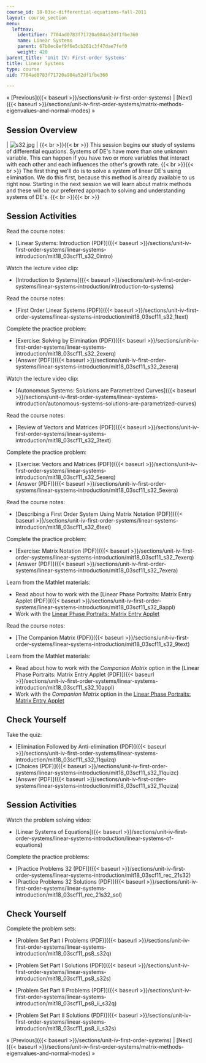 ```yaml
---
course_id: 18-03sc-differential-equations-fall-2011
layout: course_section
menu:
  leftnav:
    identifier: 7704ad0783f71720a984a52df1fbe360
    name: Linear Systems
    parent: 67b0ec8ef9f6e5cb261c3f47dae7fef0
    weight: 420
parent_title: 'Unit IV: First-order Systems'
title: Linear Systems
type: course
uid: 7704ad0783f71720a984a52df1fbe360

---
```


« [Previous]({{< baseurl >}}/sections/unit-iv-first-order-systems) | [Next]({{< baseurl >}}/sections/unit-iv-first-order-systems/matrix-methods-eigenvalues-and-normal-modes) »

Session Overview
----------------

| ![s32.jpg](/coursemedia/18-03sc-differential-equations-fall-2011/1583e776e46a55534dd3c289073fb9d1_s32.jpg) |  {{< br >}}{{< br >}} This session begins our study of systems of differential equations. Systems of DE's have more than one unknown variable. This can happen if you have two or more variables that interact with each other and each influences the other's growth rate. {{< br >}}{{< br >}} The first thing we'll do is to solve a system of linear DE's using elimination. We do this first, because this method is already available to us right now. Starting in the next session we will learn about matrix methods and these will be our preferred approach to solving and understanding systems of DE's. {{< br >}}{{< br >}}  

Session Activities
------------------

Read the course notes:

*   [Linear Systems: Introduction (PDF)]({{< baseurl >}}/sections/unit-iv-first-order-systems/linear-systems-introduction/mit18_03scf11_s32_0intro)

Watch the lecture video clip:

*   [Introduction to Systems]({{< baseurl >}}/sections/unit-iv-first-order-systems/linear-systems-introduction/introduction-to-systems)

Read the course notes:

*   [First Order Linear Systems (PDF)]({{< baseurl >}}/sections/unit-iv-first-order-systems/linear-systems-introduction/mit18_03scf11_s32_1text)

Complete the practice problem:

*   [Exercise: Solving by Elimination (PDF)]({{< baseurl >}}/sections/unit-iv-first-order-systems/linear-systems-introduction/mit18_03scf11_s32_2exerq)
*   [Answer (PDF)]({{< baseurl >}}/sections/unit-iv-first-order-systems/linear-systems-introduction/mit18_03scf11_s32_2exera)

Watch the lecture video clip:

*   [Autonomous Systems: Solutions are Parametrized Curves]({{< baseurl >}}/sections/unit-iv-first-order-systems/linear-systems-introduction/autonomous-systems-solutions-are-parametrized-curves)

Read the course notes:

*   [Review of Vectors and Matrices (PDF)]({{< baseurl >}}/sections/unit-iv-first-order-systems/linear-systems-introduction/mit18_03scf11_s32_3text)

Complete the practice problem:

*   [Exercise: Vectors and Matrices (PDF)]({{< baseurl >}}/sections/unit-iv-first-order-systems/linear-systems-introduction/mit18_03scf11_s32_5exerq)
*   [Answer (PDF)]({{< baseurl >}}/sections/unit-iv-first-order-systems/linear-systems-introduction/mit18_03scf11_s32_5exera)

Read the course notes:

*   [Describing a First Order System Using Matrix Notation (PDF)]({{< baseurl >}}/sections/unit-iv-first-order-systems/linear-systems-introduction/mit18_03scf11_s32_6text)

Complete the practice problem:

*   [Exercise: Matrix Notation (PDF)]({{< baseurl >}}/sections/unit-iv-first-order-systems/linear-systems-introduction/mit18_03scf11_s32_7exerq)
*   [Answer (PDF)]({{< baseurl >}}/sections/unit-iv-first-order-systems/linear-systems-introduction/mit18_03scf11_s32_7exera)

Learn from the Mathlet materials:

*   Read about how to work with the [Linear Phase Portraits: Matrix Entry Applet (PDF)]({{< baseurl >}}/sections/unit-iv-first-order-systems/linear-systems-introduction/mit18_03scf11_s32_8appl)
*   Work with the [Linear Phase Portraits: Matrix Entry Applet](/ans7870/18/18.03SC/linPhasePorMatrix.html "Open in a new window.")

Read the course notes:

*   [The Companion Matrix (PDF)]({{< baseurl >}}/sections/unit-iv-first-order-systems/linear-systems-introduction/mit18_03scf11_s32_9text)

Learn from the Mathlet materials:

*   Read about how to work with the _Companion Matrix_ option in the [Linear Phase Portraits: Matrix Entry Applet (PDF)]({{< baseurl >}}/sections/unit-iv-first-order-systems/linear-systems-introduction/mit18_03scf11_s32_10appl) 
*   Work with the _Companion Matrix_ option in the [Linear Phase Portraits: Matrix Entry Applet](/ans7870/18/18.03SC/linPhasePorMatrix.html "Open in a new window.")

Check Yourself
--------------

Take the quiz:

*   [Elimination Followed by Anti-elimination (PDF)]({{< baseurl >}}/sections/unit-iv-first-order-systems/linear-systems-introduction/mit18_03scf11_s32_11quizq)
*   [Choices (PDF)]({{< baseurl >}}/sections/unit-iv-first-order-systems/linear-systems-introduction/mit18_03scf11_s32_11quizc)
*   [Answer (PDF)]({{< baseurl >}}/sections/unit-iv-first-order-systems/linear-systems-introduction/mit18_03scf11_s32_11quiza)

Session Activities
------------------

Watch the problem solving video:

*   [Linear Systems of Equations]({{< baseurl >}}/sections/unit-iv-first-order-systems/linear-systems-introduction/linear-systems-of-equations)

Complete the practice problems:

*   [Practice Problems 32 (PDF)]({{< baseurl >}}/sections/unit-iv-first-order-systems/linear-systems-introduction/mit18_03scf11_rec_21s32)
*   [Practice Problems 32 Solutions (PDF)]({{< baseurl >}}/sections/unit-iv-first-order-systems/linear-systems-introduction/mit18_03scf11_rec_21s32_sol)

Check Yourself
--------------

Complete the problem sets:

*   [Problem Set Part I Problems (PDF)]({{< baseurl >}}/sections/unit-iv-first-order-systems/linear-systems-introduction/mit18_03scf11_ps8_s32q)
*   [Problem Set Part I Solutions (PDF)]({{< baseurl >}}/sections/unit-iv-first-order-systems/linear-systems-introduction/mit18_03scf11_ps8_s32s)
  
*   [Problem Set Part II Problems (PDF)]({{< baseurl >}}/sections/unit-iv-first-order-systems/linear-systems-introduction/mit18_03scf11_ps8_ii_s32q)
*   [Problem Set Part II Solutions (PDF)]({{< baseurl >}}/sections/unit-iv-first-order-systems/linear-systems-introduction/mit18_03scf11_ps8_ii_s32s)

« [Previous]({{< baseurl >}}/sections/unit-iv-first-order-systems) | [Next]({{< baseurl >}}/sections/unit-iv-first-order-systems/matrix-methods-eigenvalues-and-normal-modes) »